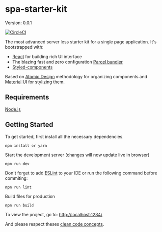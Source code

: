 # spa-starter-kit
Version: 0.0.1

[![CircleCI](https://circleci.com/gh/7s4r/spa-starter-kit/tree/master.svg?style=svg)](https://circleci.com/gh/7s4r/spa-starter-kit/tree/master)

The most advanced server less starter kit for a single page application. It's bootstrapped with:
* [React](https://reactjs.org/docs/getting-started.html) for building rich UI interface
* The blazing fast and zero configuration [Parcel bundler](https://parceljs.org/getting_started.html)
* [Styled-components](https://www.styled-components.com/docs)

Based on [Atomic Design](http://atomicdesign.bradfrost.com/chapter-2/) methodology for organizing components and [Material UI](https://material-ui.com/getting-started/usage/) for stylizing them.

## Requirements
[Node.js](https://nodejs.org/)

## Getting Started

To get started, first install all the necessary dependencies.
```
npm install or yarn
```

Start the development server (changes will now update live in browser)
```
npm run dev
```

Don't forget to add [ESLint](https://eslint.org/docs/user-guide/getting-started) to your IDE or run the following command before commiting:
```
npm run lint
```

Build files for production
```
npm run build
```

To view the project, go to: [http://localhost:1234/](http://localhost:1234/)

And please respect theses [clean code concepts](https://github.com/ryanmcdermott/clean-code-javascript). 
